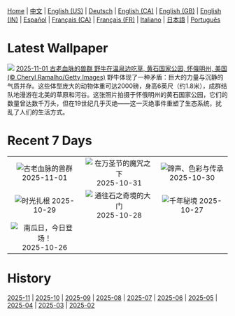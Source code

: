 [Home](../README.md) | [中文](zh-CN.md) | [English (US)](en-US.md) | [Deutsch](de-DE.md) | [English (CA)](en-CA.md) | [English (GB)](en-GB.md) | [English (IN)](en-IN.md) | [Español](es-ES.md) | [Français (CA)](fr-CA.md) | [Français (FR)](fr-FR.md) | [Italiano](it-IT.md) | [日本語](ja-JP.md) | [Português](pt-BR.md)

# Latest Wallpaper
![](https://www.bing.com/th?id=OHR.BisonSprings_ZH-CN4419733534_UHD.jpg)
[2025-11-01 古老血脉的兽群 野牛在温泉边吃草,  黄石国家公园, 怀俄明州, 美国(© Cheryl Ramalho/Getty Images)](https://www.bing.com/th?id=OHR.BisonSprings_ZH-CN4419733534_UHD.jpg)
野牛体现了一种矛盾：巨大的力量与沉静的气质并存。这些体型庞大的动物体重可达200​​0磅，身高6英尺（约1.8米），成群结队地漫游在北美的草原和河谷。这张照片拍摄于怀俄明州的黄石国家公园，它们的数量曾达数千万头，但在19世纪几乎灭绝——这一灭绝事件重塑了生态系统，扰乱了人们的生活方式。

# Recent 7 Days
|  |  |  |
|:---:|:---:|:---:|
| ![](https://www.bing.com/th?id=OHR.BisonSprings_ZH-CN4419733534_400x240.jpg "古老血脉的兽群") 2025-11-01 | ![](https://www.bing.com/th?id=OHR.BranCastle_ZH-CN3879660917_400x240.jpg "在万圣节的魔咒之下") 2025-10-31 | ![](https://www.bing.com/th?id=OHR.PushkarFair_ZH-CN2069143641_400x240.jpg "蹄声、色彩与传承") 2025-10-30 |
| ![](https://www.bing.com/th?id=OHR.FanalForest_ZH-CN2203572101_400x240.jpg "时光扎根") 2025-10-29 | ![](https://www.bing.com/th?id=OHR.TepliceRocks_ZH-CN1785316311_400x240.jpg "通往石之奇境的大门") 2025-10-28 | ![](https://www.bing.com/th?id=OHR.AutumnColorY25_ZH-CN1551135398_400x240.jpg "千年秘境") 2025-10-27 |
| ![](https://www.bing.com/th?id=OHR.PumpkinFarm_ZH-CN1232784365_400x240.jpg "南瓜日，今日登场！") 2025-10-26 |  |  |

# History
[2025-11](../archives/wallpaper/zh-CN/w_2025_11.md) | [2025-10](../archives/wallpaper/zh-CN/w_2025_10.md) | [2025-09](../archives/wallpaper/zh-CN/w_2025_09.md) | [2025-08](../archives/wallpaper/zh-CN/w_2025_08.md) | [2025-07](../archives/wallpaper/zh-CN/w_2025_07.md) | [2025-06](../archives/wallpaper/zh-CN/w_2025_06.md) | [2025-05](../archives/wallpaper/zh-CN/w_2025_05.md) | [2025-04](../archives/wallpaper/zh-CN/w_2025_04.md) | [2025-03](../archives/wallpaper/zh-CN/w_2025_03.md) | [2025-02](../archives/wallpaper/zh-CN/w_2025_02.md)
